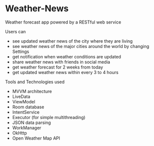 # Weather-News
Weather forecast app powered by a RESTful web service


Users can
  * see updated weather news of the city where they are living
  * see weather news of the major cities around the world by changing Settings
  * get notification when weather conditions are updated
  * share weather news with friends in social media
  * get weather forecast for 2 weeks from today
  * get updated weather news within every 3 to 4 hours


Tools and Technologies used
  * MVVM architecture
  * LiveData
  * ViewModel
  * Room database
  * IntentService
  * Executor (for simple multithreading)
  * JSON data parsing
  * WorkManager
  * OkHttp
  * Open Weather Map API
